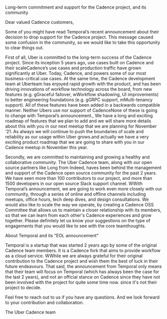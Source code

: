 Long-term commitment and support for the Cadence project, and its community



Dear valued Cadence customers,


Some of you might have read Temporal’s recent announcement about their decision to drop support for the Cadence project. This message caused some confusion in the community, so we would like to take this opportunity to clear things out.


First of all, Uber is committed to the long-term success of the Cadence project. Since its inception 5 years ago, use cases built on Cadence and their scaleCadence’s use cases and production traffic have grown significantly at Uber. Today, Cadence, and powers some of our most business-critical use cases. At the same time, the Cadence development team at Uberteam has enjoyed rapid growth with the product, and has been driving innovations of workflow technology across the board, from new features (e.g. gGraceful failover, wWorkflow shadowing, UI improvements) to better engineering foundations (e.g. gGRPC support, mMulti-tenancy support). All of these features have been added in a backwards compatible manner. Neither Ubers use nor support of CadenceNone of these is going to change with Temporal’s announcement., We have a long and exciting roadmap of features that we plan to add and we will share more details about this with you in our next meetup that we are planning for November ‘21. As always we will continue to push the boundaries of scale and reliability as our usage within Uber grows.and actually we have a very exciting product roadmap that we are going to share with you in our Cadence meetup in November this year.


Secondly, we are committed to maintaining and growing a healthy and collaborative community. The Uber Cadence team, along with our open source partners like Long from Indeed, haves been behind the management and support of the Cadence open source community for the past 2 years. We have seen more than 100 contributors to our project, and more than 1500 developers in our open source Slack support channel. WWith Temporal’s announcement, we are going to work even more closely with our community, through a series of online and offline channels including meetups, office hours, tech deep dives, and design consultations. We would also like to scale the way we operate, by creating a Cadence OSS Committee that allows us to maintain a closer relationship with its members, so that we can learn from each other's Cadence experiences and grow together. Please definitely let us know your suggestions on the type of engagements that you would like to see with the core teamthoughts.


About Temporal and its “EOL announcement”

Temporal is a startup that was started 2 years ago by some of the original Cadence team members. It is a Cadence fork that aims to provide workflow as a cloud service. WWhile we are always grateful for their original contribution to the Cadence project and wish them the best of luck in their future endeavours. That said, the announcement from Temporal only means that their team will focus on Temporal (which has always been the case for the last 2 years), and not an official stance on Cadence since they have not been involved with the project for quite some time now. since it's not their project to decide.


Feel free to reach out to us if you have any questions. And we look forward to your contribution and collaboration.


The Uber Cadence team
